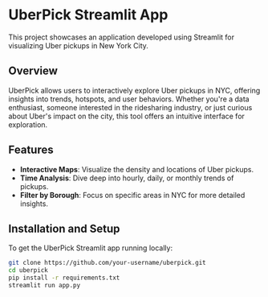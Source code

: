 # UberPick Streamlit App

This project showcases an application developed using Streamlit for visualizing Uber pickups in New York City.

## Overview

UberPick allows users to interactively explore Uber pickups in NYC, offering insights into trends, hotspots, and user behaviors. Whether you're a data enthusiast, someone interested in the ridesharing industry, or just curious about Uber's impact on the city, this tool offers an intuitive interface for exploration.

## Features

- **Interactive Maps**: Visualize the density and locations of Uber pickups.
- **Time Analysis**: Dive deep into hourly, daily, or monthly trends of pickups.
- **Filter by Borough**: Focus on specific areas in NYC for more detailed insights.

## Installation and Setup

To get the UberPick Streamlit app running locally:

```bash
git clone https://github.com/your-username/uberpick.git
cd uberpick
pip install -r requirements.txt
streamlit run app.py

